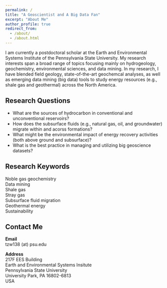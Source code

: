 ```yaml
---
permalink: /
title: "A Geoscientist and A Big Data Fan"
excerpt: "About Me"
author_profile: true
redirect_from:
  - /about/
  - /about.html
---
```


I am currently a postdoctoral scholar at the Earth and Environmental Systems Institute of the Pennsylvania State University. My research interests span a broad range of topics focusing mainly on hydrogeology, geochemistry, environmental sciences, and data mining. In my research, I have blended field geology, state-of-the-art geochemcal analyses, as well as emerging data mining (big data) tools to study energy resources (e.g., shale gas and geothermal) across the North America.

## Research Questions

* What are the sources of hydrocarbon in conventional and unconventional reservoirs?
* How does the subsurface fluids (e.g., natural gas, oil, and groundwater) migrate within and acorss formations?
* What might be the environmental impact of energy recovery activities (both above ground and subsurface)?
* What is the best practice in managing and utilizing big geoscience datasets?

## Research Keywords

Noble gas geochemistry  
Data mining  
Shale gas  
Stray gas  
Subsurface fluid migration  
Geothermal energy  
Sustainability  

## Contact Me

**Email**  
tzw138 (at) psu.edu

**Address**  
217F EES Building  
Earth and Environmental Systems Insitute  
Pennsylvania State University  
University Park, PA 16802-6813  
USA
